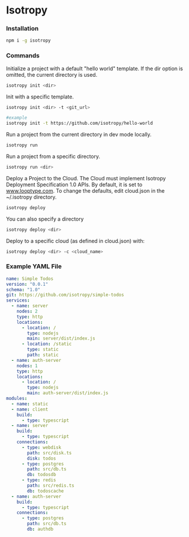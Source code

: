 # Isotropy

### Installation

```bash
npm i -g isotropy
```

### Commands

Initialize a project with a default "hello world" template.
If the dir option is omitted, the current directory is used.

```bash
isotropy init <dir>
```

Init with a specific template.

```bash
isotropy init <dir> -t <git_url>

#example
isotropy init -t https://github.com/isotropy/hello-world
```

Run a project from the current directory in dev mode locally.

```bash
isotropy run
```

Run a project from a specific directory.

```bash
isotropy run <dir>
```

Deploy a Project to the Cloud. The Cloud must implement Isotropy Deployment Specification 1.0 APIs.
By default, it is set to www.looptype.com. To change the defaults, edit cloud.json in the ~/.isotropy directory.

```bash
isotropy deploy
```

You can also specify a directory

```bash
isotropy deploy <dir>
```

Deploy to a specific cloud (as defined in cloud.json) with:

```bash
isotropy deploy <dir> -c <cloud_name>
```

### Example YAML File

```yaml
name: Simple Todos
version: "0.0.1"
schema: "1.0"
git: https://github.com/isotropy/simple-todos
services:
  - name: server
    nodes: 2
    type: http
    locations:
      - location: /
        type: nodejs
        main: server/dist/index.js
      - location: /static
        type: static
        path: static
  - name: auth-server
    nodes: 1
    type: http
    locations:
      - location: /
        type: nodejs
        main: auth-server/dist/index.js
modules:
  - name: static
  - name: client
    build:
      - type: typescript
  - name: server
    build:
      - type: typescript
    connections:
      - type: webdisk
        path: src/disk.ts
        disk: todos
      - type: postgres
        path: src/db.ts
        db: todosdb
      - type: redis
        path: src/redis.ts
        db: todoscache
  - name: auth-server
    build:
      - type: typescript
    connections:
      - type: postgres
        path: src/db.ts
        db: authdb
```
